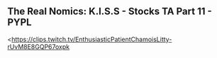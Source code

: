 ## The Real Nomics: K.I.S.S - Stocks TA Part 11 - PYPL
<https://clips.twitch.tv/EnthusiasticPatientChamoisLitty-rUvM8E8GQP67oxpk>
